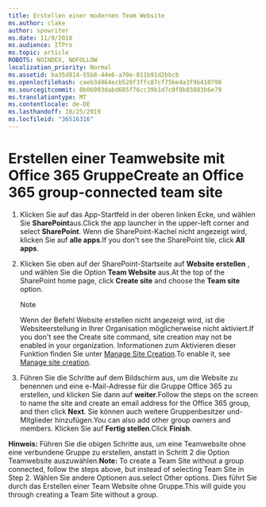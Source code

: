 ```yaml
---
title: Erstellen einer modernen Team Website
ms.author: clake
author: spowriter
ms.date: 11/9/2018
ms.audience: ITPro
ms.topic: article
ROBOTS: NOINDEX, NOFOLLOW
localization_priority: Normal
ms.assetid: ba35d814-55b8-44e6-a70e-011b91d2bbcb
ms.openlocfilehash: caeb3d464ecb528f3ffc87cf75be4a3f9b410798
ms.sourcegitcommit: 0b06093dabd685f76cc39b1d7c0f8b03883b6e79
ms.translationtype: MT
ms.contentlocale: de-DE
ms.lasthandoff: 10/25/2019
ms.locfileid: "36516316"
---
```

# <a name="create-an-office-365-group-connected-team-site"></a><span data-ttu-id="c8c9e-102">Erstellen einer Teamwebsite mit Office 365 Gruppe</span><span class="sxs-lookup"><span data-stu-id="c8c9e-102">Create an Office 365 group-connected team site</span></span>

1. <span data-ttu-id="c8c9e-103">Klicken Sie auf das App-Startfeld in der oberen linken Ecke, und wählen Sie **SharePoint**aus.</span><span class="sxs-lookup"><span data-stu-id="c8c9e-103">Click the app launcher in the upper-left corner and select **SharePoint**.</span></span> <span data-ttu-id="c8c9e-104">Wenn die SharePoint-Kachel nicht angezeigt wird, klicken Sie auf **alle apps**.</span><span class="sxs-lookup"><span data-stu-id="c8c9e-104">If you don't see the SharePoint tile, click **All apps**.</span></span>
    
2. <span data-ttu-id="c8c9e-105">Klicken Sie oben auf der SharePoint-Startseite auf **Website erstellen** , und wählen Sie die Option **Team Website** aus.</span><span class="sxs-lookup"><span data-stu-id="c8c9e-105">At the top of the SharePoint home page, click **Create site** and choose the **Team site** option.</span></span> 
    
    > [!NOTE]
    > <span data-ttu-id="c8c9e-106">Wenn der Befehl Website erstellen nicht angezeigt wird, ist die Websiteerstellung in Ihrer Organisation möglicherweise nicht aktiviert.</span><span class="sxs-lookup"><span data-stu-id="c8c9e-106">If you don't see the Create site command, site creation may not be enabled in your organization.</span></span> <span data-ttu-id="c8c9e-107">Informationen zum Aktivieren dieser Funktion finden Sie unter [Manage Site Creation](https://go.microsoft.com/fwlink/?linkid=2009644).</span><span class="sxs-lookup"><span data-stu-id="c8c9e-107">To enable it, see [Manage site creation](https://go.microsoft.com/fwlink/?linkid=2009644).</span></span> 
  
3. <span data-ttu-id="c8c9e-108">Führen Sie die Schritte auf dem Bildschirm aus, um die Website zu benennen und eine e-Mail-Adresse für die Gruppe Office 365 zu erstellen, und klicken Sie dann auf **weiter**.</span><span class="sxs-lookup"><span data-stu-id="c8c9e-108">Follow the steps on the screen to name the site and create an email address for the Office 365 group, and then click **Next**.</span></span> <span data-ttu-id="c8c9e-109">Sie können auch weitere Gruppenbesitzer und-Mitglieder hinzufügen.</span><span class="sxs-lookup"><span data-stu-id="c8c9e-109">You can also add other group owners and members.</span></span> <span data-ttu-id="c8c9e-110">Klicken Sie auf **Fertig stellen**.</span><span class="sxs-lookup"><span data-stu-id="c8c9e-110">Click **Finish**.</span></span>
  
 <span data-ttu-id="c8c9e-111">**Hinweis:** Führen Sie die obigen Schritte aus, um eine Teamwebsite ohne eine verbundene Gruppe zu erstellen, anstatt in Schritt 2 die Option Teamwebsite auszuwählen.</span><span class="sxs-lookup"><span data-stu-id="c8c9e-111">**Note:** To create a Team Site without a group connected, follow the steps above, but instead of selecting Team Site in Step 2.</span></span> <span data-ttu-id="c8c9e-112">Wählen Sie andere Optionen aus.</span><span class="sxs-lookup"><span data-stu-id="c8c9e-112">select Other options.</span></span> <span data-ttu-id="c8c9e-113">Dies führt Sie durch das Erstellen einer Team Website ohne Gruppe.</span><span class="sxs-lookup"><span data-stu-id="c8c9e-113">This will guide you through creating a Team Site without a group.</span></span> 
    


